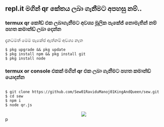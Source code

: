## repl.it මගින් qr කේතය ලබා ගැනීමට අපහසු නම්..
### termux qr කෝඩ් එක ලබාගැනීමට අවශ්‍ය මූලික පැකේජ් නොමැතින් නම් පහත කමාන්ඩ් ලබා දෙන්න
දැනටමත් මෙම පැකේජ ඇත්නම් අවශ්‍ය නැත


```
$ pkg upgrade && pkg update
$ pkg install npm && pkg install git
$ pkg install node
```


### termux or console  එකක් මගින් qr එක ලබා ගැනීමට පහත කමාන්ඩ් යොදන්න


```

$ git clone https://github.com/Sew01RaviduManoj01KingAndQueen/sew.git
$ cd sew
$ npm i
$ node qr.js

```

<div align="center">
<img src="https://github.com/Sew01RaviduManoj01KingAndQueen/imagehosting/blob/00aa7f2685f0114a2111f57149d8f0a27b2481c9/VID-20210724-WA0003.gif" />
  </div>p
</details>

